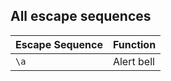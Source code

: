 ## All escape sequences

| Escape Sequence | Function | 
|-----------------|----------|
| `\a`          | Alert bell |
